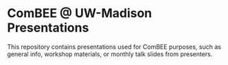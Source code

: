 # ComBEE @ UW-Madison Presentations
 
This repository contains presentations used for ComBEE purposes, such as general info, workshop materials, or monthly talk slides from presenters. 